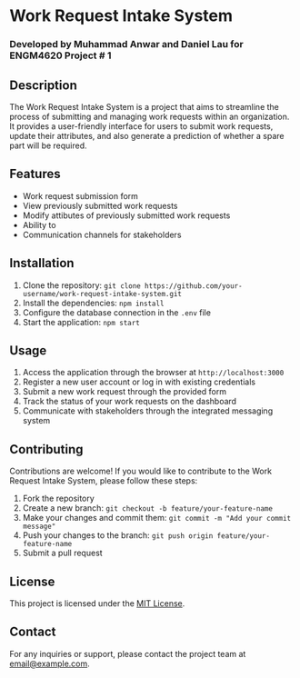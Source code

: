 # Work Request Intake System

### Developed by Muhammad Anwar and Daniel Lau for ENGM4620 Project # 1

## Description
The Work Request Intake System is a project that aims to streamline the process of submitting and managing work requests within an organization. It provides a user-friendly interface for users to submit work requests, update their attributes, and also generate a prediction of whether a spare part will be required.

## Features
- Work request submission form
- View previously submitted work requests
- Modify attibutes of previously submitted work requests
- Ability to
- Communication channels for stakeholders

## Installation
1. Clone the repository: `git clone https://github.com/your-username/work-request-intake-system.git`
2. Install the dependencies: `npm install`
3. Configure the database connection in the `.env` file
4. Start the application: `npm start`

## Usage
1. Access the application through the browser at `http://localhost:3000`
2. Register a new user account or log in with existing credentials
3. Submit a new work request through the provided form
4. Track the status of your work requests on the dashboard
5. Communicate with stakeholders through the integrated messaging system

## Contributing
Contributions are welcome! If you would like to contribute to the Work Request Intake System, please follow these steps:
1. Fork the repository
2. Create a new branch: `git checkout -b feature/your-feature-name`
3. Make your changes and commit them: `git commit -m "Add your commit message"`
4. Push your changes to the branch: `git push origin feature/your-feature-name`
5. Submit a pull request

## License
This project is licensed under the [MIT License](LICENSE).

## Contact
For any inquiries or support, please contact the project team at [email@example.com](mailto:email@example.com).
